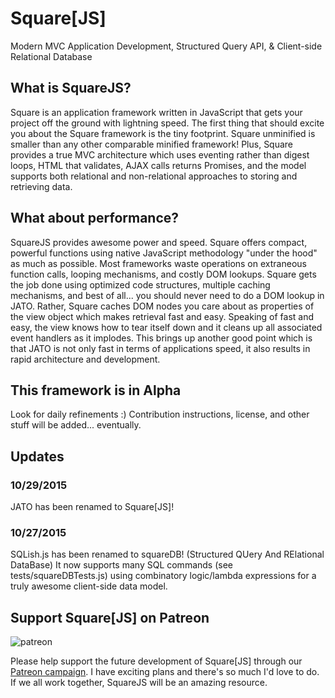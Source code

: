 # Square[JS]
Modern MVC Application Development, Structured Query API, & Client-side Relational Database

## What is SquareJS?
Square is an application framework written in JavaScript that gets your project off the ground with lightning speed. The first thing that should excite you about the Square framework is the tiny footprint.  Square unminified is smaller than any other comparable minified framework!  Plus, Square provides a true MVC architecture which uses eventing rather than digest loops, HTML that validates, AJAX calls returns Promises, and the model supports both relational and non-relational approaches to storing and retrieving data.

## What about performance?
SquareJS provides awesome power and speed.  Square offers compact, powerful functions using native JavaScript methodology "under the hood" as much as possible. Most frameworks waste operations on extraneous function calls, looping mechanisms, and costly DOM lookups.  Square gets the job done using optimized code structures, multiple caching mechanisms, and best of all... you should never need to do a DOM lookup in JATO.  Rather, Square caches DOM nodes you care about as properties of the view object which makes retrieval fast and easy.  Speaking of fast and easy, the view knows how to tear itself down and it cleans up all associated event handlers as it implodes.  This brings up another good point which is that JATO is not only fast in terms of applications speed, it also results in rapid architecture and development.

## This framework is in Alpha
Look for daily refinements :)
Contribution instructions, license, and other stuff will be added... eventually.

## Updates
### 10/29/2015
JATO has been renamed to Square[JS]!

### 10/27/2015
SQLish.js has been renamed to squareDB! (Structured QUery And RElational DataBase) It now supports many SQL commands (see tests/squareDBTests.js) using combinatory logic/lambda expressions for a truly awesome client-side data model.

<a name="patreon"></a>
## Support Square[JS] on Patreon

![patreon](http://www.blujagu.com/images/patreon.png)

Please help support the future development of Square[JS] through our [Patreon campaign](https://www.patreon.com/squarejs). I have exciting plans and there's so much I'd love to do. If we all work together, SquareJS will be an amazing resource.